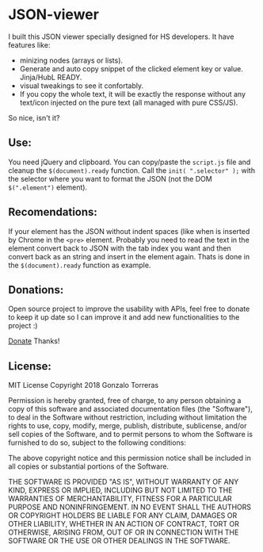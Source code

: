# JSON-viewer
I built this JSON viewer specially designed for HS developers.
It have features like: 
- minizing nodes (arrays or lists).
- Generate and auto copy snippet of the clicked element key or value. Jinja/HubL READY.
- visual tweakings to see it confortably.
- If you copy the whole text,  it will be exactly the response without any text/icon injected on the pure text (all managed with pure CSS/JS).

So nice, isn't it?

## Use:
You need jQuery and clipboard.
You can copy/paste the `script.js` file and cleanup the `$(document).ready` function.
Call the `init( ".selector" );` with the selector where you want to format the JSON (not the DOM `$(".element")` element).

## Recomendations:
If your element has the JSON without indent spaces (like when is inserted by Chrome in the `<pre>` element.
Probably you need to read the text in the element convert back to JSON with the tab index you want and then convert back as an string and insert in the element again.
Thats is done in the `$(document).ready` function as example.

## Donations:
Open source project to improve the usability with APIs, feel free to donate to keep it up date so I can improve it and add new functionalities to the project :)

[Donate](https://www.paypal.com/cgi-bin/webscr?cmd=_s-xclick&hosted_button_id=KX6SJ8UE3Y7UA)
Thanks!

## License:
MIT License
Copyright 2018 Gonzalo Torreras

Permission is hereby granted, free of charge, to any person obtaining a copy of this software and associated documentation files (the "Software"), to deal in the Software without restriction, including without limitation the rights to use, copy, modify, merge, publish, distribute, sublicense, and/or sell copies of the Software, and to permit persons to whom the Software is furnished to do so, subject to the following conditions:

The above copyright notice and this permission notice shall be included in all copies or substantial portions of the Software.

THE SOFTWARE IS PROVIDED "AS IS", WITHOUT WARRANTY OF ANY KIND, EXPRESS OR IMPLIED, INCLUDING BUT NOT LIMITED TO THE WARRANTIES OF MERCHANTABILITY, FITNESS FOR A PARTICULAR PURPOSE AND NONINFRINGEMENT. IN NO EVENT SHALL THE AUTHORS OR COPYRIGHT HOLDERS BE LIABLE FOR ANY CLAIM, DAMAGES OR OTHER LIABILITY, WHETHER IN AN ACTION OF CONTRACT, TORT OR OTHERWISE, ARISING FROM, OUT OF OR IN CONNECTION WITH THE SOFTWARE OR THE USE OR OTHER DEALINGS IN THE SOFTWARE.
